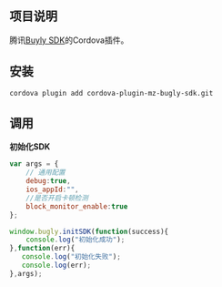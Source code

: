 ## 项目说明	

腾讯[Buyly SDK](https://bugly.qq.com/)的Cordova插件。



## 安装

```shell
cordova plugin add cordova-plugin-mz-bugly-sdk.git
```

## 调用

**初始化SDK**


```javascript
var args = {
    // 通用配置
    debug:true,
    ios_appId:"",
    //是否开启卡顿检测
    block_monitor_enable:true
};

window.bugly.initSDK(function(success){
	console.log("初始化成功");
},function(err){
   console.log("初始化失败");
   console.log(err);
},args);

```
